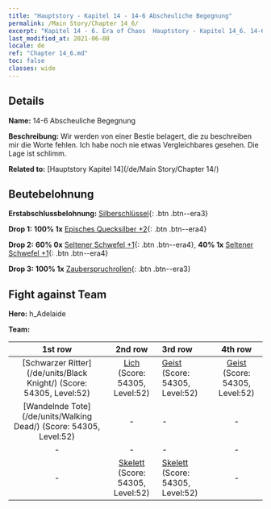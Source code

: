 ```yaml
---
title: "Hauptstory - Kapitel 14 - 14-6 Abscheuliche Begegnung"
permalink: /Main Story/Chapter 14_6/
excerpt: "Kapitel 14 - 6. Era of Chaos  Hauptstory - Kapitel 14_6. 14-6 Abscheuliche Begegnung"
last_modified_at: 2021-06-08
locale: de
ref: "Chapter 14_6.md"
toc: false
classes: wide
---
```


## Details

 **Name:** 14-6 Abscheuliche Begegnung

 **Beschreibung:** Wir werden von einer Bestie belagert, die zu beschreiben mir die Worte fehlen. Ich habe noch nie etwas Vergleichbares gesehen. Die Lage ist schlimm.

 **Related to:** [Hauptstory Kapitel 14](/de/Main Story/Chapter 14/)

## Beutebelohnung

 **Erstabschlussbelohnung:** [Silberschlüssel](/ItemsDE/con_693/){: .btn .btn--era3}

 **Drop 1:** **100% 1x** [Episches Quecksilber +2](/ItemsDE/mat_49/){: .btn .btn--era4}

 **Drop 2:** **60% 0x** [Seltener Schwefel +1](/ItemsDE/mat_43/){: .btn .btn--era4}, **40% 1x** [Seltener Schwefel +1](/ItemsDE/mat_43/){: .btn .btn--era4}

 **Drop 3:** **100% 1x** [Zauberspruchrollen](/ItemsDE/con_694/){: .btn .btn--era3}


## Fight against Team
 **Hero:** h_Adelaide

 **Team:**


  | 1st row | 2nd row | 3rd row | 4th row |
  |:----:|:----:|:----|:----:|
  | [Schwarzer Ritter](/de/units/Black Knight/) (Score: 54305, Level:52)  | [Lich](/de/units/Lich/) (Score: 54305, Level:52)  | [Geist](/de/units/Wight/) (Score: 54305, Level:52)  | [Geist](/de/units/Wight/) (Score: 54305, Level:52)  |
  | [Wandelnde Tote](/de/units/Walking Dead/) (Score: 54305, Level:52)  | - | - | - |
  | - | - | - | - |
  | - | [Skelett](/de/units/Skeleton/) (Score: 54305, Level:52)  | [Skelett](/de/units/Skeleton/) (Score: 54305, Level:52)  | - |


